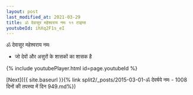 ```yaml
---
layout: post
last_modified_at: 2021-03-29
title: ॐ देवासुर महेश्वराय नमः ११ टाइम्स
youtubeId: ihXq2F1s_eI
---
```

 
 
 ॐ देवासुर महेश्वराय नमः  
 
 -  जो देवों और असुरों के शासकों का शासक है 
 
  
 
  
 
 
 
 
 
 


{% include youtubePlayer.html id=page.youtubeId %}
 
[Next]({{ site.baseurl }}{% link  split2/_posts/2015-03-01-ॐ देवर्षये नमः - 1008 दिनों की तपस्या में दिन 949.md%})
 
